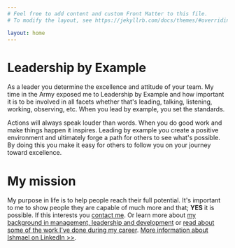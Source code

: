 ```yaml
---
# Feel free to add content and custom Front Matter to this file.
# To modify the layout, see https://jekyllrb.com/docs/themes/#overriding-theme-defaults

layout: home
---
```

<h1>Leadership by Example</h1>
<p>As a leader you determine the excellence and attitude of your team. My time in the Army exposed me to Leadership by Example and how important it is to be involved in all facets whether that's leading, talking, listening, working, observing, etc. When you lead by example, you set the standards.</p> <p>Actions will always speak louder than words. When you do good work and make things happen it inspires. Leading by example you create a positive environment and ultimately forge a path for others to see what's possible. By doing this you make it easy for others to follow you on your journey toward excellence.</p>

<h1>My mission</h1>
<p>My purpose in life is to help people reach their full potential. It's important to me to show people they are capable of much more and that; <strong>YES</strong> it is possible. If this interests you <a title="Contact Ishmael" href="/contact/">contact me</a>. Or learn more about <a title="See more about Ishmael's management experience" href="/about">my background in management, leadership and development</a> or <a href="/portfolio/" title="Learn more about Ishmael's work history">read about some of the work I've done during my career</a>. <a href="https://www.linkedin.com/in/ishmaelsanchez/" title="Ishmael Sanchez's LinkedIn profile">More information about Ishmael on LinkedIn >></a>.</p>
 



